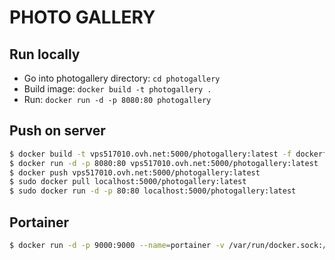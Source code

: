 # PHOTO GALLERY

## Run locally
- Go into photogallery directory: `cd photogallery`
- Build image: `docker build -t photogallery .`
- Run: `docker run -d -p 8080:80 photogallery`

## Push on server 
```bash
$ docker build -t vps517010.ovh.net:5000/photogallery:latest -f dockerfile .
$ docker run -d -p 8080:80 vps517010.ovh.net:5000/photogallery:latest
$ docker push vps517010.ovh.net:5000/photogallery:latest
$ sudo docker pull localhost:5000/photogallery:latest
$ sudo docker run -d -p 80:80 localhost:5000/photogallery:latest
```

## Portainer
```bash
$ docker run -d -p 9000:9000 --name=portainer -v /var/run/docker.sock:/var/run/docker.sock -v portainer_data:/data portainer/portainer
```